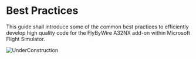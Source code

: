 # Best Practices

This guide shall introduce some of the common best practices to efficiently develop high quality code for the FlyByWire A32NX add-on within Microsoft Flight Simulator.

![UnderConstruction](../../assets/ComingSoonPlacard.png)

<!--
## Quick Reloading of Avionics Displays

Rather than reloading MSFS each time you wish to test your changes, you can ...

!!! error "TODO"

## Reloading of the Aircraft

!!! error "TODO"

## Tips & Tricks

!!! error "TODO"

## Troubleshooting

!!! error "TODO"
-->
